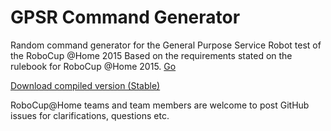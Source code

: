 GPSR Command Generator
======================

Random command generator for the General Purpose Service Robot test of the RoboCup @Home 2015
Based on the requirements stated on the rulebook for RoboCup @Home 2015. [Go](http://www.robocupathome.org/rules)

[Download compiled version (Stable)](http://github.com/kyordhel/GPSRCmdGen2015/blob/master/bin/Release/GPSRCmdGen.exe?raw=true)

RoboCup@Home teams and team members are welcome to post GitHub issues for clarifications, questions etc.